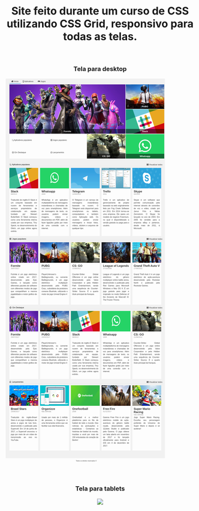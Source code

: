 # <h1 align="center">Site feito durante um curso de CSS utilizando CSS Grid, responsivo para todas as telas.</h1>

<br>
<h3 align="center">Tela para desktop</h3>

![Site](https://github.com/DeangellesES/Site_fict-cio_de_uma_store_de_jogos_e_apps/blob/main/imagemfull.png)

<br>
<h3 align="center">Tela para tablets</h3>
<div align="center">
  <img src="https://github.com/DeangellesES/site_ficticio_de_uma_store_de_jogos_e_apps/blob/main/tela%20tablet.png" width="600">
</div>
